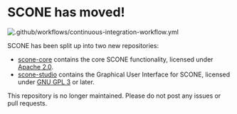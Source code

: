 # SCONE has moved!
![.github/workflows/continuous-integration-workflow.yml](https://github.com/opensim-org/SCONE/workflows/.github/workflows/continuous-integration-workflow.yml/badge.svg)

SCONE has been split up into two new repositories:

* [scone-core](https://github.com/tgeijten/scone-core) contains the core SCONE functionality, licensed under [Apache 2.0](https://www.apache.org/licenses/LICENSE-2.0).
* [scone-studio](https://github.com/tgeijten/scone-studio) contains the Graphical User Interface for SCONE, licensed under [GNU GPL 3](http://www.gnu.org/licenses/gpl-3.0.en.html) or later.

This repository is no longer maintained. Please do not post any issues or pull requests.
